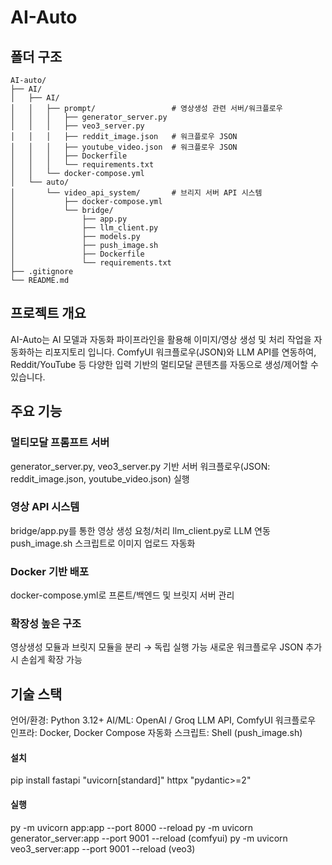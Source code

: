 # AI-Auto

## 폴더 구조
```
AI-auto/
├── AI/
│   ├── AI/
│   │   ├── prompt/                 # 영상생성 관련 서버/워크플로우
│   │   │   ├── generator_server.py
│   │   │   ├── veo3_server.py
│   │   │   ├── reddit_image.json   # 워크플로우 JSON
│   │   │   ├── youtube_video.json  # 워크플로우 JSON
│   │   │   ├── Dockerfile
│   │   │   └── requirements.txt
│   │   └── docker-compose.yml
│   └── auto/
│       └── video_api_system/       # 브리지 서버 API 시스템
│           ├── docker-compose.yml
│           └── bridge/
│               ├── app.py
│               ├── llm_client.py
│               ├── models.py
│               ├── push_image.sh
│               ├── Dockerfile
│               └── requirements.txt
├── .gitignore
└── README.md
```

## 프로젝트 개요
AI-Auto는 AI 모델과 자동화 파이프라인을 활용해 이미지/영상 생성 및 처리 작업을 자동화하는 리포지토리 입니다.
ComfyUI 워크플로우(JSON)와 LLM API를 연동하여, Reddit/YouTube 등 다양한 입력 기반의 멀티모달 콘텐츠를 자동으로 생성/제어할 수 있습니다.

## 주요 기능
### 멀티모달 프롬프트 서버
generator_server.py, veo3_server.py 기반 서버
워크플로우(JSON: reddit_image.json, youtube_video.json) 실행

### 영상 API 시스템
bridge/app.py를 통한 영상 생성 요청/처리
llm_client.py로 LLM 연동
push_image.sh 스크립트로 이미지 업로드 자동화

### Docker 기반 배포
docker-compose.yml로 프론트/백엔드 및 브릿지 서버 관리

### 확장성 높은 구조
영상생성 모듈과 브릿지 모듈을 분리 → 독립 실행 가능
새로운 워크플로우 JSON 추가 시 손쉽게 확장 가능

## 기술 스택
언어/환경: Python 3.12+
AI/ML: OpenAI / Groq LLM API, ComfyUI 워크플로우
인프라: Docker, Docker Compose
자동화 스크립트: Shell (push_image.sh)

#### 설치
pip install fastapi "uvicorn[standard]" httpx "pydantic>=2"

#### 실행
py -m uvicorn app:app --port 8000 --reload
py -m uvicorn generator_server:app --port 9001 --reload (comfyui)
py -m uvicorn veo3_server:app --port 9001 --reload (veo3)